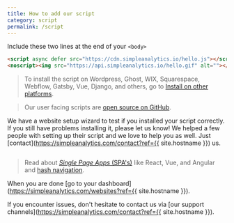 ```yaml
---
title: How to add our script
category: script
permalink: /script
---
```


Include these two lines at the end of your `<body>`

<!-- prettier-ignore -->
```html
<script async defer src="https://cdn.simpleanalytics.io/hello.js"></script>
<noscript><img src="https://api.simpleanalytics.io/hello.gif" alt=""></noscript>
```

> To install the script on Wordpress, Ghost, WIX, Squarespace, Webflow, Gatsby, Vue, Django, and others, go to [Install on other platforms](/install-on-other-platforms).

> Our user facing scripts are [open source on GitHub](https://github.com/simpleanalytics/scripts).

We have a website setup wizard to test if you installed your script correctly. If you still have problems installing it, please let us know! We helped a few people with setting up their script and we love to help you as well. Just [contact](https://simpleanalytics.com/contact?ref={{ site.hostname }}) us.

<img class="undraw-svg" src="/images/undraw_setup_wizard.svg" alt="">

> Read about [_Single Page Apps_ (SPA's)](/trigger-custom-page-views) like React, Vue, and Angular and [hash navigation](/hash-mode).

When you are done [go to your dashboard](https://simpleanalytics.com/websites?ref={{ site.hostname }}).

If you encounter issues, don't hesitate to contact us via [our support channels](https://simpleanalytics.com/contact?ref={{ site.hostname }}).
